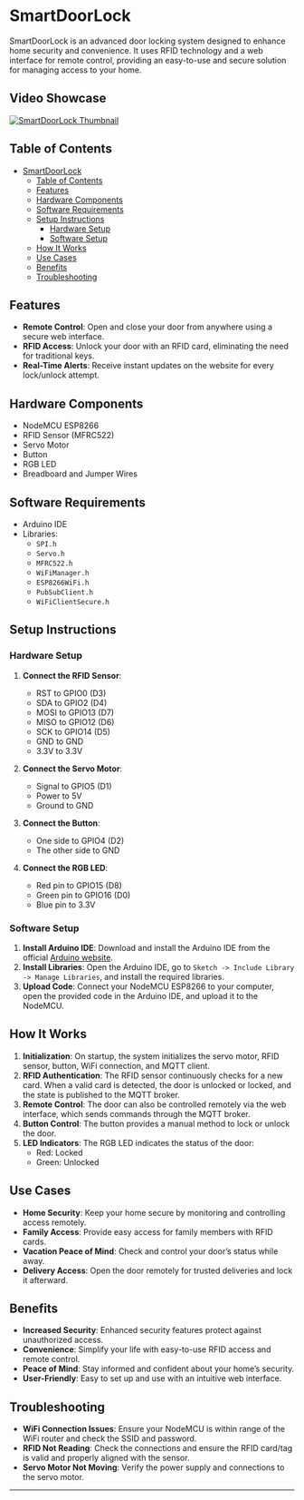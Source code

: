 # SmartDoorLock

SmartDoorLock is an advanced door locking system designed to enhance home security and convenience. It uses RFID technology and a web interface for remote control, providing an easy-to-use and secure solution for managing access to your home.

## Video Showcase
[![SmartDoorLock Thumbnail](http://img.youtube.com/vi/mKPvAptSUOg/0.jpg)](https://www.youtube.com/watch?v=mKPvAptSUOg "SmartDoorLock")

## Table of Contents
- [SmartDoorLock](#smartdoorlock)
  - [Table of Contents](#table-of-contents)
  - [Features](#features)
  - [Hardware Components](#hardware-components)
  - [Software Requirements](#software-requirements)
  - [Setup Instructions](#setup-instructions)
    - [Hardware Setup](#hardware-setup)
    - [Software Setup](#software-setup)
  - [How It Works](#how-it-works)
  - [Use Cases](#use-cases)
  - [Benefits](#benefits)
  - [Troubleshooting](#troubleshooting)

## Features
- **Remote Control**: Open and close your door from anywhere using a secure web interface.
- **RFID Access**: Unlock your door with an RFID card, eliminating the need for traditional keys.
- **Real-Time Alerts**: Receive instant updates on the website for every lock/unlock attempt.
  
## Hardware Components
- NodeMCU ESP8266
- RFID Sensor (MFRC522)
- Servo Motor
- Button
- RGB LED
- Breadboard and Jumper Wires

## Software Requirements
- Arduino IDE
- Libraries:
  - `SPI.h`
  - `Servo.h`
  - `MFRC522.h`
  - `WiFiManager.h`
  - `ESP8266WiFi.h`
  - `PubSubClient.h`
  - `WiFiClientSecure.h`

## Setup Instructions

### Hardware Setup
1. **Connect the RFID Sensor**:
   - RST to GPIO0 (D3)
   - SDA to GPIO2 (D4)
   - MOSI to GPIO13 (D7)
   - MISO to GPIO12 (D6)
   - SCK to GPIO14 (D5)
   - GND to GND
   - 3.3V to 3.3V

2. **Connect the Servo Motor**:
   - Signal to GPIO5 (D1)
   - Power to 5V
   - Ground to GND

3. **Connect the Button**:
   - One side to GPIO4 (D2)
   - The other side to GND

4. **Connect the RGB LED**:
   - Red pin to GPIO15 (D8)
   - Green pin to GPIO16 (D0)
   - Blue pin to 3.3V

### Software Setup
1. **Install Arduino IDE**: Download and install the Arduino IDE from the official [Arduino website](https://www.arduino.cc/en/software).
2. **Install Libraries**: Open the Arduino IDE, go to `Sketch -> Include Library -> Manage Libraries`, and install the required libraries.
3. **Upload Code**: Connect your NodeMCU ESP8266 to your computer, open the provided code in the Arduino IDE, and upload it to the NodeMCU.

## How It Works
1. **Initialization**: On startup, the system initializes the servo motor, RFID sensor, button, WiFi connection, and MQTT client.
2. **RFID Authentication**: The RFID sensor continuously checks for a new card. When a valid card is detected, the door is unlocked or locked, and the state is published to the MQTT broker.
3. **Remote Control**: The door can also be controlled remotely via the web interface, which sends commands through the MQTT broker.
4. **Button Control**: The button provides a manual method to lock or unlock the door.
5. **LED Indicators**: The RGB LED indicates the status of the door:
   - Red: Locked
   - Green: Unlocked

## Use Cases
- **Home Security**: Keep your home secure by monitoring and controlling access remotely.
- **Family Access**: Provide easy access for family members with RFID cards.
- **Vacation Peace of Mind**: Check and control your door’s status while away.
- **Delivery Access**: Open the door remotely for trusted deliveries and lock it afterward.

## Benefits
- **Increased Security**: Enhanced security features protect against unauthorized access.
- **Convenience**: Simplify your life with easy-to-use RFID access and remote control.
- **Peace of Mind**: Stay informed and confident about your home’s security.
- **User-Friendly**: Easy to set up and use with an intuitive web interface.

## Troubleshooting
- **WiFi Connection Issues**: Ensure your NodeMCU is within range of the WiFi router and check the SSID and password.
- **RFID Not Reading**: Check the connections and ensure the RFID card/tag is valid and properly aligned with the sensor.
- **Servo Motor Not Moving**: Verify the power supply and connections to the servo motor.

---
